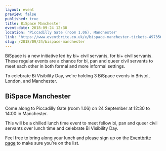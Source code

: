 ```yaml
---
layout: event
preview: false
published: true
title: BiSpace Manchester
event-date: 2018-09-24 12:30
location: 'Piccadilly Gate (room 1.06), Manchester'
link: 'https://www.eventbrite.co.uk/e/bispace-manchester-tickets-49735606538'
slug: /2018/09/24/bispace-manchester
---
```

BiSpace is a new initiative led by bi+ civil servants, for bi+ civil servants. These regular events are a chance for bi, pan and queer civil servants to meet each other in both formal and more informal settings. 

To celebrate Bi Visibility Day, we're holding 3 BiSpace events in Bristol, London, and Manchester.

## BiSpace Manchester

Come along to Piccadilly Gate (room 1.06) on 24 September at 12:30 to 14:00 in Manchester. 

This will be a chilled lunch time event to meet fellow bi, pan and queer civil servants over lunch time and celebrate Bi Visibility Day.

Feel free to bring along your lunch and please sign up on the [Eventbrite page](https://www.eventbrite.co.uk/e/bispace-manchester-tickets-49735606538) to make sure you’re on the list.
